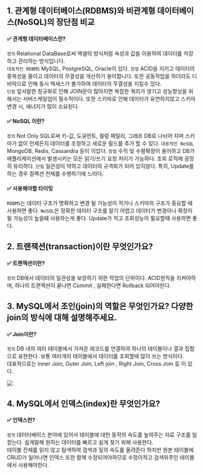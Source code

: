 ## 1. 관계형 데이터베이스(RDBMS)와 비관계형 데이터베이스(NoSQL)의 장단점 비교

#### ✅ 관게형 데이터베이스란?
`정의` Relational DataBase로써 엑셀의 방식처럼 속성과 값을 이용하여 데이터를 저장하고 관리하는 방식입니다.  
`대표적인 RDBMS`  MySQL, PostgreSQL, Oracle이 있다.
`장점` ACID을 지키고 데이터의 중복성을 줄이고 데이터의 무결성을 개선하기 용이합니다. 또한 공동작업을 하더라도 디비락으로 인해 동시 엑세스가 불가하여 데이터의 무결성을 지킬수 있다.  
`단점` 앞서말한 정규화로 인해 JOIN문이 많아지면 복잡한 쿼리가 생기고 성능향상을 위해서는 서버스케일업이 필수적이다. 또한 스키마로 인해 데이터가 유연하지않고 스키마 변경 시, 에너지가 많이 소요된다.

#### ✅  NoSQL 이란?
`정의` Not Only SQL로써 키-값, 도큐먼트, 컬럼 패밀리, 그래프 DB로 나뉘어 지며 스키마가 없이 언제든지 데이터를 조정하고 새로운 필드를 추가 할 수 있다.
`대표적인 NoSQL` MongoDB, Redis, Cassandra 등이 이있다.
`장점` 수직 및 수평확장이 용이하고 DB가 애플리케이션에서 발생시키는 모든 읽기/쓰기 요청 처리가 가능하다. 조회 로직에 굉장히 유리하다.
`단점` 일관성이 약하고 데이터의 규격화가 되어 있지않다. 특히, Update를 하는 경우 컬랙션 전체를 수행하기에 느리다.  

#### ✅  사용해야할 타이밍
`RDBMS`는 데이터 구조가 명확하고 변경 될 가능성이 적거나 스키마의 구조가 중요할 때 사용하면 좋다.
`NoSQL`은 정확한 데이터 구조를 알기 어렵고 데이터가 변경이나 확장이 될 가능성이 높을떄 사용하는게 좋다. Update가 적고 조회성능이 필요할때 사용하면 좋다.

## 2. 트랜잭션(transaction)이란 무엇인가요?

#### ✅  트랜잭션이란?  
`정의` DB에서 데이터의 일관성을 보장하기 위한 작업의 단위이다. ACID원칙을 지켜야하며, 하나의 트랜잭션이 끝나면 Commit , 실패한다면 Rollback 되어야한다.  

## 3. MySQL에서 조인(join)의 역할은 무엇인가요? 다양한 join의 방식에 대해 설명해주세요.

#### ✅  Join이란?

`정의` DB 내의 여러 테이블에서 가져온 레코드를 연결하여 하나의 테이블이나 결과 집합으로 표현한다. 보통 여러개의 테이블에서 데이터를 조회할때 많이 쓰는 방식이다.  
대표적으로는 Inner Join, Outer Join, Left join , Right Join, Cross Join 등 이 있다.    
 
<img src="https://miro.medium.com/max/4800/1*av8Om3HpG1MC7YTLKvyftg.webp">

## 4. MySQL에서 인덱스(index)란 무엇인가요?

#### ✅  인덱스란?
 `정의` 데이터베이스 분야에 있어서 테이블에 대한 동작의 속도를 높여주는 자료 구조를 일컫는다. 쉽게말해 원하는 데이터를 빠르고 쉽게 찾기 위해 사용한다.   
 테이블 전체를 읽지 않고 탐색하여 검색과 질의 속도를 올려준다 하지만 원본 테이블에 CRUD가 일어나면 인덱스 또한 함께 수정되어야하므로 수정이적고 검색위주인 테이블에서 사용해야한다.

